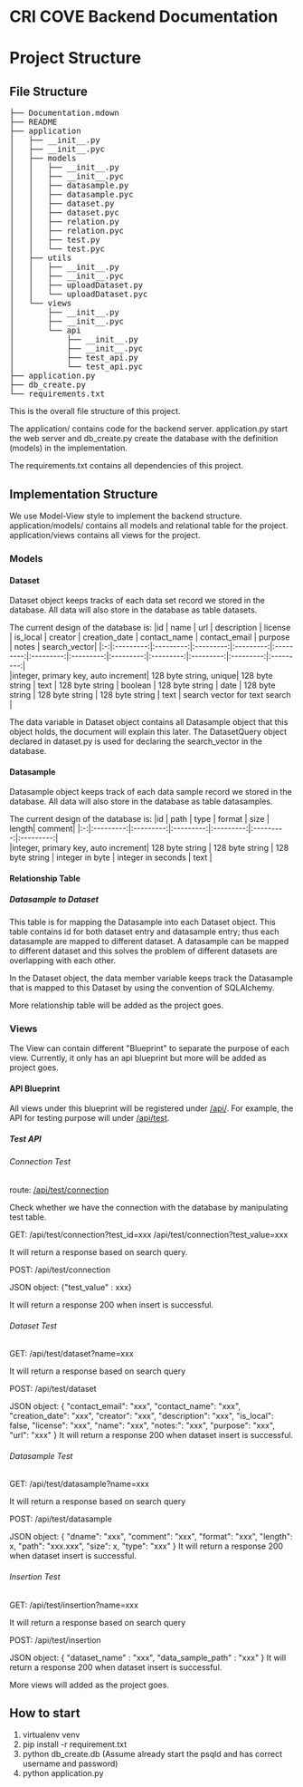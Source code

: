 # CRI COVE Backend Documentation

# Project Structure

## File Structure
<pre>
├── Documentation.mdown
├── README
├── application
│   ├── __init__.py
│   ├── __init__.pyc
│   ├── models
│   │   ├── __init__.py
│   │   ├── __init__.pyc
│   │   ├── datasample.py
│   │   ├── datasample.pyc
│   │   ├── dataset.py
│   │   ├── dataset.pyc
│   │   ├── relation.py
│   │   ├── relation.pyc
│   │   ├── test.py
│   │   └── test.pyc
│   ├── utils
│   │   ├── __init__.py
│   │   ├── __init__.pyc
│   │   ├── uploadDataset.py
│   │   └── uploadDataset.pyc
│   └── views
│       ├── __init__.py
│       ├── __init__.pyc
│       └── api
│           ├── __init__.py
│           ├── __init__.pyc
│           ├── test_api.py
│           └── test_api.pyc
├── application.py
├── db_create.py
└── requirements.txt
</pre>

This is the overall file structure of this project. 

The application/ contains code for the backend server. application.py start the web server and db_create.py create the database with the definition (models) in the implementation.

The requirements.txt contains all dependencies of this project.

## Implementation Structure
We use Model-View style to implement the backend structure. application/models/ contains all models and relational table for the project. application/views contains all views for the project.

### Models

#### Dataset

Dataset object keeps tracks of each data set record we stored in the database. All data will also store in the database as table datasets.

The current design of the database is:
|id |    name    | url | description | license | is_local | creator | creation_date | contact_name | contact_email | purpose | notes | search_vector|
|:-:|:---------:|:---------:|:---------:|:---------:|:---------:|:---------:|:---------:|:---------:|:---------:|:---------:|:---------:|:---------:|   
|integer, primary key, auto increment| 128 byte string, unique| 128 byte string | text | 128 byte string | boolean | 128 byte string | date | 128 byte string | 128 byte string | 128 byte string | text | search vector for text search |

The data variable in Dataset object contains all Datasample object that this object holds, the document will explain this later. The DatasetQuery object declared in dataset.py is used for declaring the search_vector in the database.

#### Datasample

Datasample object keeps track of each data sample record we stored in the database. All data will also store in the database as table datasamples.

The current design of the database is:
|id | path | type | format | size | length| comment|
|:-:|:---------:|:---------:|:---------:|:---------:|:---------:|:---------:|   
|integer, primary key, auto increment| 128 byte string | 128 byte string | 128 byte string | integer in byte | integer in seconds | text |

#### Relationship Table

##### Datasample to Dataset
This table is for mapping the Datasample into each Dataset object. This table contains id for both dataset entry and datasample entry; thus each datasample are mapped to different dataset. A datasample can be mapped to different dataset and this solves the problem of different datasets are overlapping with each other.

In the Dataset object, the data member variable keeps track the Datasample that is mapped to this Dataset by using the convention of SQLAlchemy. 


More relationship table will be added as the project goes.

### Views

The View can contain different "Blueprint" to separate the purpose of each view. Currently, it only has an api blueprint but more will be added as project goes.

#### API Blueprint

All views under this blueprint will be registered under [/api/](/api/). For example, the API for testing purpose will under [/api/test](/api/test).

##### Test API

###### Connection Test
route: [/api/test/connection](/api/test/connection)

Check whether we have the connection with the database by manipulating test table.

GET: /api/test/connection?test_id=xxx
     /api/test/connection?test_value=xxx

It will return a response based on search query.

POST: /api/test/connection

JSON object: {"test_value" : xxx}

It will return a response 200 when insert is successful.
###### Dataset Test
GET: /api/test/dataset?name=xxx 

It will return a response based on search query

POST: /api/test/dataset

JSON object: 
{
      "contact_email": "xxx", 
      "contact_name": "xxx", 
      "creation_date": "xxx", 
      "creator": "xxx", 
      "description": "xxx", 
      "is_local": false, 
      "license": "xxx", 
      "name": "xxx", 
      "notes:": "xxx", 
      "purpose": "xxx", 
      "url": "xxx"
}
It will return a response 200 when dataset insert is successful.
###### Datasample Test

GET: /api/test/datasample?name=xxx

It will return a response based on search query

POST: /api/test/datasample

JSON object:
{
  "dname": "xxx",
  "comment": "xxx", 
  "format": "xxx", 
  "length": x, 
  "path": "xxx.xxx", 
  "size": x, 
  "type": "xxx"
}
It will return a response 200 when dataset insert is successful.
###### Insertion Test
GET: /api/test/insertion?name=xxx 

It will return a response based on search query

POST: /api/test/insertion

JSON object:
{
    "dataset_name" : "xxx",
    "data_sample_path" : "xxx"
}
It will return a response 200 when dataset insert is successful.

More views will added as the project goes.

## How to start

1. virtualenv venv
2. pip install -r requirement.txt
3. python db_create.db (Assume already start the psqld and has correct username and password)
4. python application.py
